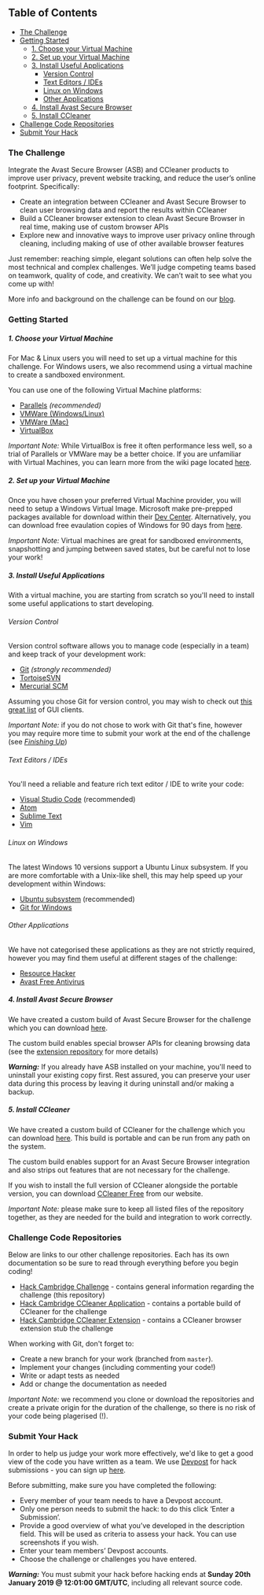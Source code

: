 ## Table of Contents

  - [The Challenge](#the-challenge)
  - [Getting Started](#getting-started)
      - [1. Choose your Virtual Machine](#1-choose-your-virtual-machine)
      - [2. Set up your Virtual Machine](#2-set-up-your-virtual-machine)
      - [3. Install Useful Applications](#3-install-useful-applications)
        - [Version Control](#version-control)
        - [Text Editors / IDEs](#text-editors--ides)
        - [Linux on Windows](#linux-on-windows)
        - [Other Applications](#other-applications)
      - [4. Install Avast Secure Browser](#4-install-avast-secure-browser)
      - [5. Install CCleaner](#5-install-ccleaner)
  - [Challenge Code Repositories](#challenge-code-repositories)
  - [Submit Your Hack](#submit-your-hack)

### The Challenge

Integrate the Avast Secure Browser (ASB) and CCleaner products to improve user privacy, prevent website tracking, and reduce the user’s online footprint. Specifically:

-   Create an integration between CCleaner and Avast Secure Browser to clean user browsing data and report the results within CCleaner
-   Build a CCleaner browser extension to clean Avast Secure Browser in real time, making use of custom browser APIs
-   Explore new and innovative ways to improve user privacy online through cleaning, including making of use of other available browser features

Just remember: reaching simple, elegant solutions can often help solve the most technical and complex challenges. We’ll judge competing teams based on teamwork, quality of code, and creativity. We can’t wait to see what you come up with!

More info and background on the challenge can be found on our [blog](https://blog.avast.com/avast-sponsors-hack-cambridge-challenge).

### Getting Started

##### 1. Choose your Virtual Machine

For Mac & Linux users you will need to set up a virtual machine for this challenge. For Windows users, we also recommend using a virtual machine to create a sandboxed environment.

You can use one of the following Virtual Machine platforms:

-   [Parallels](https://www.parallels.com/products/desktop/download/) _(recommended)_
-   [VMWare (Windows/Linux)](https://www.vmware.com/uk/products/workstation-pro/workstation-pro-evaluation.html)
-   [VMWare (Mac)](https://www.vmware.com/uk/products/fusion/fusion-evaluation.html)
-   [VirtualBox](https://www.virtualbox.org/wiki/Downloads)

_Important Note:_ While VirtualBox is free it often performance less well, so a trial of Parallels or VMWare may be a better choice. If you are unfamiliar with Virtual Machines, you can learn more from the wiki page located [here](https://en.wikipedia.org/wiki/Virtual_machine).

##### 2. Set up your Virtual Machine

Once you have chosen your preferred Virtual Machine provider, you will need to setup a Windows Virtual Image. Microsoft make pre-prepped packages available for download within their [Dev Center](https://developer.microsoft.com/en-us/windows/downloads/virtual-machines). Alternatively, you can download free evaulation copies of Windows for 90 days from [here](https://www.microsoft.com/en-us/evalcenter/evaluate-windows-10-enterprise).

_Important Note:_ Virtual machines are great for sandboxed environments, snapshotting and jumping between saved states, but be careful not to lose your work!

##### 3. Install Useful Applications

With a virtual machine, you are starting from scratch so you'll need to install some useful applications to start developing.

###### Version Control

Version control software allows you to manage code (especially in a team) and keep track of your development work:

-   [Git](https://git-scm.com/) _(strongly recommended)_
-   [TortoiseSVN](https://tortoisesvn.net/)
-   [Mercurial SCM](https://www.mercurial-scm.org/)

Assuming you chose Git for version control, you may wish to check out [this great list](https://git-scm.com/downloads/guis) of GUI clients.

_Important Note:_ if you do not chose to work with Git that's fine, however you may require more time to submit your work at the end of the challenge (see _[Finishing Up](#finishing-up)_)

###### Text Editors / IDEs

You'll need a reliable and feature rich text editor / IDE to write your code:

-   [Visual Studio Code](https://code.visualstudio.com/) (recommended)
-   [Atom](https://atom.io/)
-   [Sublime Text](https://www.sublimetext.com/)
-   [Vim](https://www.vim.org/)

###### Linux on Windows

The latest Windows 10 versions support a Ubuntu Linux subsystem. If you are more comfortable with a Unix-like shell, this may help speed up your development within Windows:

-   [Ubuntu subsystem](https://tutorials.ubuntu.com/tutorial/tutorial-ubuntu-on-windows#0) (recommended)
-   [Git for Windows](https://gitforwindows.org/)

###### Other Applications

We have not categorised these applications as they are not strictly required, however you may find them useful at different stages of the challenge:

-   [Resource Hacker](http://www.angusj.com/resourcehacker/)
-   [Avast Free Antivirus](https://www.avast.com/en-us/free-antivirus-download)

##### 4. Install Avast Secure Browser

We have created a custom build of Avast Secure Browser for the challenge which you can download [here](https://dev-download.avastbrowser.com/ccleaner/avast_secure_browser_setup.exe).

The custom build enables special browser APIs for cleaning browsing data (see the [extension repository](https://github.com/avast/hackcambridge-ccleaner-extension) for more details)

**_Warning:_** If you already have ASB installed on your machine, you'll need to uninstall your existing copy first. Rest assured, you can preserve your user data during this process by leaving it during uninstall and/or making a backup.

##### 5. Install CCleaner

We have created a custom build of CCleaner for the challenge which you can download [here](https://github.com/avast/hackcambridge-ccleaner-app). This build is portable and can be run from any path on the system.

The custom build enables support for an Avast Secure Browser integration and also strips out features that are not necessary for the challenge.

If you wish to install the full version of CCleaner alongside the portable version, you can download [CCleaner Free](https://www.ccleaner.com/ccleaner) from our website.

_Important Note:_ please make sure to keep all listed files of the repository together, as they are needed for the build and integration to work correctly.

### Challenge Code Repositories

Below are links to our other challenge repositories. Each has its own documentation so be sure to read through everything before you begin coding!

-   [Hack Cambridge Challenge](https://github.com/avast/hackcambridge-challenge) - contains general information regarding the challenge (this repository)
-   [Hack Cambridge CCleaner Application](https://github.com/avast/hackcambridge-ccleaner-app) - contains a portable build of CCleaner for the challenge
-   [Hack Cambridge CCleaner Extension](https://github.com/avast/hackcambridge-ccleaner-extension) - contains a CCleaner browser extension stub the challenge

When working with Git, don't forget to:

-   Create a new branch for your work (branched from `master`).
-   Implement your changes (including commenting your code!)
-   Write or adapt tests as needed
-   Add or change the documentation as needed

_Important Note:_ we recommend you clone or download the repositories and create a private origin for the duration of the challenge, so there is no risk of your code being plagerised (!).

### Submit Your Hack

In order to help us judge your work more effectively, we'd like to get a good view of the code you have written as a team. We use [Devpost](https://ternary.devpost.com/) for hack submissions - you can sign up [here](https://secure.devpost.com/users/register?ref_content=signup_avast&ref_feature=signup&ref_medium=github).

Before submitting, make sure you have completed the following:

- Every member of your team needs to have a Devpost account.
- Only one person needs to submit the hack: to do this click ‘Enter a Submission’.
- Provide a good overview of what you’ve developed in the description field. This will be used as criteria to assess your hack. You can use screenshots if you wish.
- Enter your team members’ Devpost accounts.
- Choose the challenge or challenges you have entered.

***Warning:*** You must submit your hack before hacking ends at **Sunday 20th January 2019 @ 12:01:00 GMT/UTC**, including all relevant source code.
